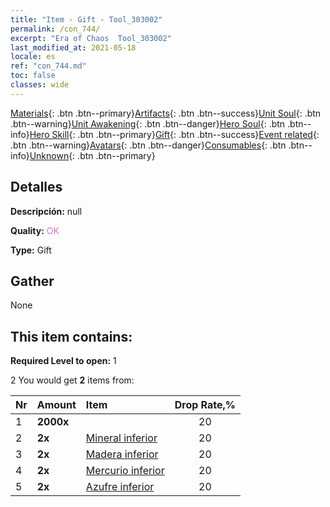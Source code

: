 ```yaml
---
title: "Item - Gift - Tool_303002"
permalink: /con_744/
excerpt: "Era of Chaos  Tool_303002"
last_modified_at: 2021-05-18
locale: es
ref: "con_744.md"
toc: false
classes: wide
---
```

 [Materials](/ItemsES/){: .btn .btn--primary}[Artifacts](/ItemsES/Artifacts/){: .btn .btn--success}[Unit Soul](/ItemsES/UnitSoul/){: .btn .btn--warning}[Unit Awakening](/ItemsES/UnitAwakening/){: .btn .btn--danger}[Hero Soul](/ItemsES/HeroSoul/){: .btn .btn--info}[Hero Skill](/ItemsES/HeroSkill/){: .btn .btn--primary}[Gift](/ItemsES/Gift/){: .btn .btn--success}[Event related](/ItemsES/Events/){: .btn .btn--warning}[Avatars](/ItemsES/Avatars/){: .btn .btn--danger}[Consumables](/ItemsES/Consumables/){: .btn .btn--info}[Unknown](/ItemsES/Unknown/){: .btn .btn--primary}

## Detalles
 **Descripción:** null

 **Quality:** <span style="color: #DA70D6">OK</span>

 **Type:** Gift

## Gather

  None

## This item contains:

 **Required Level to open:** 1

 2 You would get **2** items  from:

  | Nr | Amount |     Item    | Drop Rate,% |
  |:---|:-------|:------------|:---------:|
  | 1 |  **2000x** | <i class="fas fa-coins"/> | 20 | 
  | 2 |  **2x** | [Mineral inferior](/ItemsES/mat_1/) | 20 | 
  | 3 |  **2x** | [Madera inferior](/ItemsES/mat_1/) | 20 | 
  | 4 |  **2x** | [Mercurio inferior](/ItemsES/mat_2/) | 20 | 
  | 5 |  **2x** | [Azufre inferior](/ItemsES/mat_3/) | 20 | 
